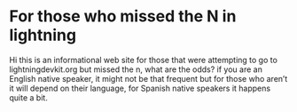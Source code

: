 # For those who missed the N in lightning

Hi this is an informational web site for those that were attempting to go to lightningdevkit.org but missed the n,
what are the odds? if you are an English native speaker, it might not be that frequent but for those who aren’t it will depend on their language, for Spanish native speakers it happens quite a bit. 